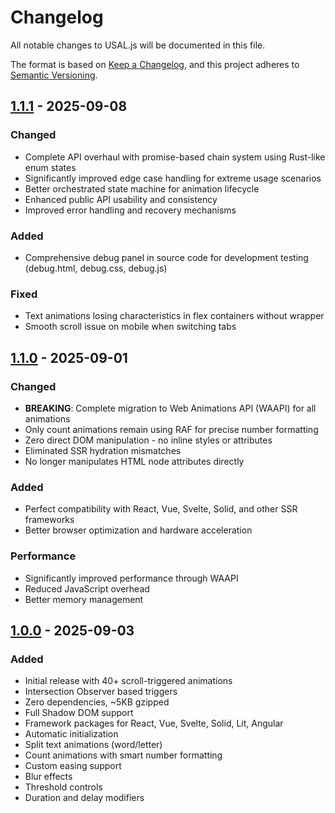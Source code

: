 # Changelog

All notable changes to USAL.js will be documented in this file.

The format is based on [Keep a Changelog](https://keepachangelog.com/en/1.0.0/),
and this project adheres to [Semantic Versioning](https://semver.org/spec/v2.0.0.html).

## [1.1.1] - 2025-09-08

### Changed

- Complete API overhaul with promise-based chain system using Rust-like enum states
- Significantly improved edge case handling for extreme usage scenarios
- Better orchestrated state machine for animation lifecycle
- Enhanced public API usability and consistency
- Improved error handling and recovery mechanisms

### Added

- Comprehensive debug panel in source code for development testing (debug.html, debug.css, debug.js)

### Fixed

- Text animations losing characteristics in flex containers without wrapper
- Smooth scroll issue on mobile when switching tabs

## [1.1.0] - 2025-09-01

### Changed

- **BREAKING**: Complete migration to Web Animations API (WAAPI) for all animations
- Only count animations remain using RAF for precise number formatting
- Zero direct DOM manipulation - no inline styles or attributes
- Eliminated SSR hydration mismatches
- No longer manipulates HTML node attributes directly

### Added

- Perfect compatibility with React, Vue, Svelte, Solid, and other SSR frameworks
- Better browser optimization and hardware acceleration

### Performance

- Significantly improved performance through WAAPI
- Reduced JavaScript overhead
- Better memory management

## [1.0.0] - 2025-09-03

### Added

- Initial release with 40+ scroll-triggered animations
- Intersection Observer based triggers
- Zero dependencies, ~5KB gzipped
- Full Shadow DOM support
- Framework packages for React, Vue, Svelte, Solid, Lit, Angular
- Automatic initialization
- Split text animations (word/letter)
- Count animations with smart number formatting
- Custom easing support
- Blur effects
- Threshold controls
- Duration and delay modifiers

[1.1.1]: https://github.com/italoalmeida0/usal/compare/v1.1.0...v1.1.1
[1.1.0]: https://github.com/italoalmeida0/usal/compare/v1.0.0...v1.1.0
[1.0.0]: https://github.com/italoalmeida0/usal/releases/tag/v1.0.0
